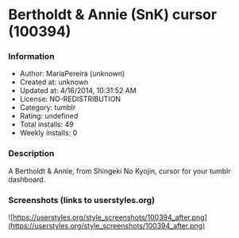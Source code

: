 # Bertholdt & Annie (SnK) cursor (100394)

### Information
- Author: MariaPereira (unknown)
- Created at: unknown
- Updated at: 4/16/2014, 10:31:52 AM
- License: NO-REDISTRIBUTION
- Category: tumblr
- Rating: undefined
- Total installs: 49
- Weekly installs: 0


### Description
A Bertholdt & Annie, from Shingeki No Kyojin, cursor for your tumblr dashboard.


### Screenshots (links to userstyles.org)
![https://userstyles.org/style_screenshots/100394_after.png](https://userstyles.org/style_screenshots/100394_after.png)



